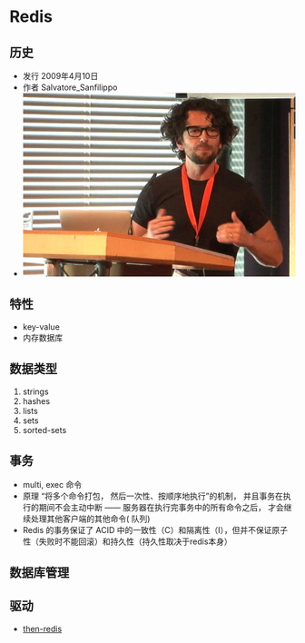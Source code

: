 # Redis

## 历史
* 发行 2009年4月10日
* 作者 Salvatore_Sanfilippo
* ![](https://github.com/mingchaoyan/MyUsedDatabases/blob/master/Redis/Salvatore_Sanfilippo.jpg)

## 特性
* key-value
* 内存数据库

## 数据类型
1. strings
2. hashes
3. lists
4. sets
5. sorted-sets

## 事务
* multi, exec 命令
* 原理 “将多个命令打包， 然后一次性、按顺序地执行”的机制，
    并且事务在执行的期间不会主动中断 —— 服务器在执行完事务中的所有命令之后，
    才会继续处理其他客户端的其他命令( 队列)
* Redis 的事务保证了 ACID 中的一致性（C）和隔离性（I），但并不保证原子性（失败时不能回滚）和持久性（持久性取决于redis本身）
## 数据库管理

## 驱动
* [then-redis](https://github.com/mjackson/then-redis)
